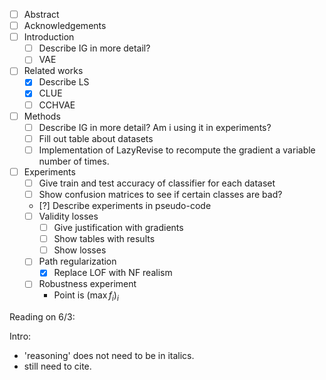 - [ ] Abstract
- [ ] Acknowledgements
- [ ] Introduction
    - [ ] Describe IG in more detail?
    - [ ] VAE
- [ ] Related works
    - [X] Describe LS
    - [X] CLUE
    - [ ] CCHVAE
- [ ] Methods
    - [ ] Describe IG in more detail? Am i using it in experiments?
    - [ ] Fill out table about datasets
    - [ ] Implementation of LazyRevise to recompute the gradient a variable number of times.
- [ ] Experiments
    - [ ] Give train and test accuracy of classifier for each dataset
    - [ ] Show confusion matrices to see if certain classes are bad?
    - [?] Describe experiments in pseudo-code
    - [ ] Validity losses
        - [ ] Give justification with gradients
        - [ ] Show tables with results
        - [ ] Show losses 
    - [ ] Path regularization
        - [X] Replace LOF with NF realism
    - [ ] Robustness experiment
        - Point is $(\max f_i)_i$

Reading on 6/3:

Intro:
- 'reasoning' does not need to be in italics.
- still need to cite.

